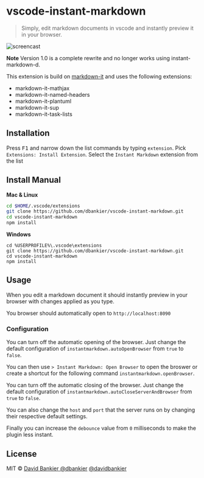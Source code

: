 # vscode-instant-markdown

> Simply, edit markdown documents in vscode and instantly preview it in your browser.

![screencast](https://github.com/dbankier/vscode-instant-markdown/raw/master/./vscode-instant-markdown.gif)

**Note** Version 1.0 is a complete rewrite and no longer works using instant-markdown-d.

This extension is build on [markdown-it](https://github.com/markdown-it/markdown-it) and uses the following extensions:

* markdown-it-mathjax
* markdown-it-named-headers
* markdown-it-plantuml
* markdown-it-sup
* markdown-it-task-lists


## Installation

Press <kbd>F1</kbd> and narrow down the list commands by typing `extension`. Pick `Extensions: Install Extension`.
Select the `Instant Markdown` extension from the list

## Install Manual

**Mac & Linux**
```sh
cd $HOME/.vscode/extensions
git clone https://github.com/dbankier/vscode-instant-markdown.git
cd vscode-instant-markdown
npm install
```

**Windows**
```
cd %USERPROFILE%\.vscode\extensions
git clone https://github.com/dbankier/vscode-instant-markdown.git
cd vscode-instant-markdown
npm install
```

## Usage

When you edit a markdown document it should instantly preview in your browser with changes applied as you type.

You browser should automatically open to `http://localhost:8090`

### Configuration

You can turn off the automatic opening of the browser. Just change the default configuration of `instantmarkdown.autoOpenBrowser` from `true` to `false`.

You can then use `> Instant Markdown: Open Browser` to open the broswer or create a shortcut for the following command `instantmarkdown.openBrowser`.

You can turn off the automatic closing of the browser. Just change the default configuration of `instantmarkdown.autoCloseServerAndBrowser` from `true` to `false`.

You can also change the `host` and `port` that the server runs on by changing their respective default settings.

Finally you can increase the `debounce` value from `0` milliseconds to make the plugin less instant.


## License

MIT © [David Bankier @dbankier](https://github.com/dbankier)
[@davidbankier](https://twitter.com/davidbankier)
